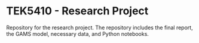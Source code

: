 # TEK5410 - Research Project
Repository for the research project. The repository includes the final report, the GAMS model, necessary data, and Python notebooks. 
